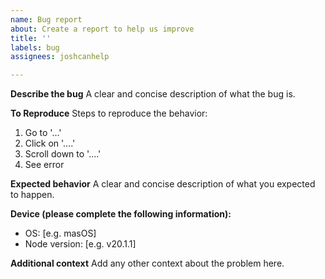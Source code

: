 ```yaml
---
name: Bug report
about: Create a report to help us improve
title: ''
labels: bug
assignees: joshcanhelp

---
```


**Describe the bug**
A clear and concise description of what the bug is.

**To Reproduce**
Steps to reproduce the behavior:
1. Go to '...'
2. Click on '....'
3. Scroll down to '....'
4. See error

**Expected behavior**
A clear and concise description of what you expected to happen.

**Device (please complete the following information):**
 - OS: [e.g. masOS]
 - Node version: [e.g. v20.1.1]

**Additional context**
Add any other context about the problem here.

